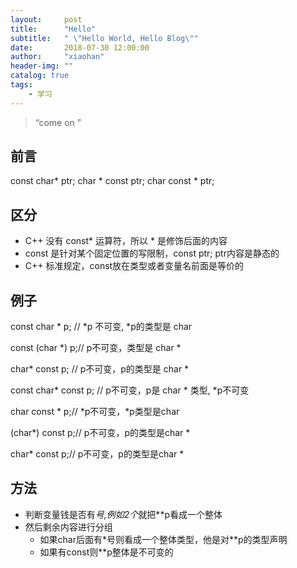 ```yaml
---
layout:     post
title:      "Hello"
subtitle:   " \"Hello World, Hello Blog\""
date:       2018-07-30 12:00:00
author:     "xiaohan"
header-img: ""
catalog: true
tags:
    - 学习
---
```


> “come on ”


## 前言
const char* ptr;
char * const ptr;
char const * ptr;

## 区分
   * C++ 没有 const* 运算符，所以 * 是修饰后面的内容
   * const 是针对某个固定位置的写限制，const ptr; ptr内容是静态的
   * C++ 标准规定，const放在类型或者变量名前面是等价的
   
## 例子

   const char * p; // *p 不可变, *p的类型是 char

   const (char *) p;// p不可变，类型是 char *

   char* const p; // p不可变，p的类型是 char *
 
   const char* const p; // p不可变，p是 char * 类型, *p不可变
 
   char const * p;// *p不可变，*p类型是char
 
   (char*) const p;// p不可变，p的类型是char *
 
   char* const p;// p不可变，p的类型是char *

## 方法
   * 判断变量钱是否有*号,例如2个*就把**p看成一个整体
   * 然后剩余内容进行分组
       * 如果char后面有*号则看成一个整体类型，他是对**p的类型声明
       * 如果有const则**p整体是不可变的





